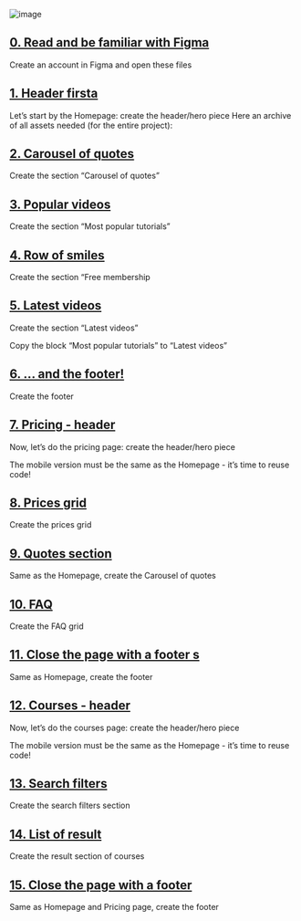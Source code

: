 ![image](https://user-images.githubusercontent.com/58374190/107286858-6ee7f780-6a61-11eb-853f-8b95b3e822b1.png)

## [0. Read and be familiar with Figma](https://intranet.hbtn.io/projects/624)
Create an account in Figma and open these files

## [1. Header firsta](https://intranet.hbtn.io/projects/624)
Let’s start by the Homepage: create the header/hero piece
Here an archive of all assets needed (for the entire project):

## [2. Carousel of quotes](https://intranet.hbtn.io/projects/624)

Create the section “Carousel of quotes”
## [3. Popular videos ](https://intranet.hbtn.io/projects/624)
Create the section “Most popular tutorials”


## [4. Row of smiles ](https://intranet.hbtn.io/projects/624)
Create the section “Free membership

## [5. Latest videos](https://intranet.hbtn.io/projects/624)
Create the section “Latest videos”

Copy the block “Most popular tutorials” to “Latest videos”


## [6. ... and the footer!](https://intranet.hbtn.io/projects/624)
Create the footer

## [7. Pricing - header](https://intranet.hbtn.io/projects/624)
Now, let’s do the pricing page: create the header/hero piece

The mobile version must be the same as the Homepage - it’s time to reuse code!

## [8. Prices grid ](https://intranet.hbtn.io/projects/624)
Create the prices grid

## [9. Quotes section](https://intranet.hbtn.io/projects/624)
Same as the Homepage, create the Carousel of quotes

## [10. FAQ ](https://intranet.hbtn.io/projects/624)
Create the FAQ grid


## [11. Close the page with a footer s](https://intranet.hbtn.io/projects/624)
Same as Homepage, create the footer

## [12. Courses - header](https://intranet.hbtn.io/projects/624)
Now, let’s do the courses page: create the header/hero piece

The mobile version must be the same as the Homepage - it’s time to reuse code!

## [13. Search filters ](https://intranet.hbtn.io/projects/624)
Create the search filters section

## [14. List of result](https://intranet.hbtn.io/projects/624)
Create the result section of courses

## [15. Close the page with a footer ](https://intranet.hbtn.io/projects/624)
Same as Homepage and Pricing page, create the footer

